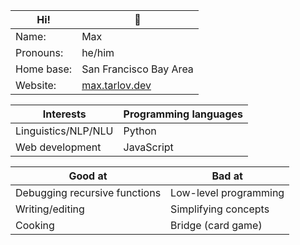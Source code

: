 | Hi!        | 👋                                       |
|------------|------------------------------------------|
| Name:      | Max                                      |
| Pronouns:  | he/him                                   |
| Home base: | San Francisco Bay Area                   |
| Website:   | [max.tarlov.dev](https://max.tarlov.dev) |

| Interests           | Programming languages |
|---------------------|-----------------------|
| Linguistics/NLP/NLU | Python                |
| Web development     | JavaScript            |

| Good at                       | Bad at                |
|-------------------------------|-----------------------|
| Debugging recursive functions | Low-level programming |
| Writing/editing               | Simplifying concepts  |
| Cooking                       | Bridge (card game)    |

<!--
**maxTarlov/maxTarlov** is a ✨ _special_ ✨ repository because its `README.md` (this file) appears on your GitHub profile.

Here are some ideas to get you started:

- 🔭 I’m currently working on ...
- 🌱 I’m currently learning ...
- 👯 I’m looking to collaborate on ...
- 🤔 I’m looking for help with ...
- 💬 Ask me about ...
- 📫 How to reach me: ...
- 😄 Pronouns: ...
- ⚡ Fun fact: ...
-->
